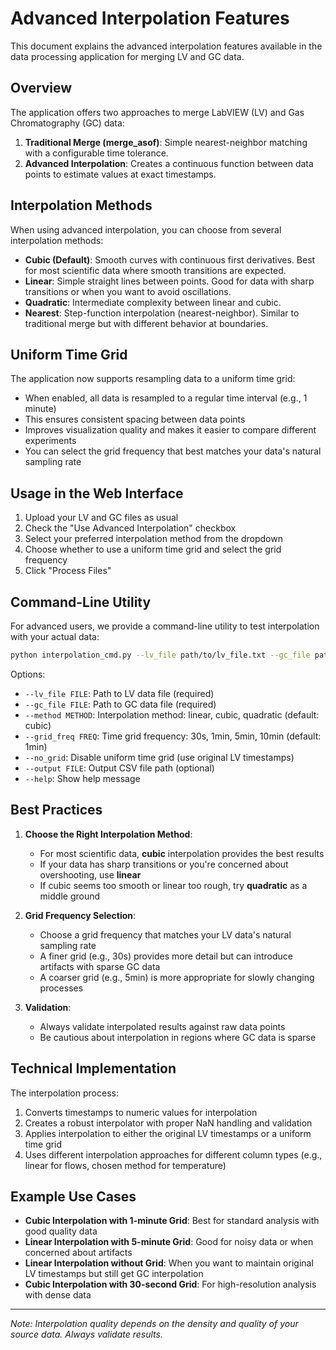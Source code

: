 # Advanced Interpolation Features

This document explains the advanced interpolation features available in the data processing application for merging LV and GC data.

## Overview

The application offers two approaches to merge LabVIEW (LV) and Gas Chromatography (GC) data:

1. **Traditional Merge (merge_asof)**: Simple nearest-neighbor matching with a configurable time tolerance.
2. **Advanced Interpolation**: Creates a continuous function between data points to estimate values at exact timestamps.

## Interpolation Methods

When using advanced interpolation, you can choose from several interpolation methods:

- **Cubic (Default)**: Smooth curves with continuous first derivatives. Best for most scientific data where smooth transitions are expected.
- **Linear**: Simple straight lines between points. Good for data with sharp transitions or when you want to avoid oscillations.
- **Quadratic**: Intermediate complexity between linear and cubic.
- **Nearest**: Step-function interpolation (nearest-neighbor). Similar to traditional merge but with different behavior at boundaries.

## Uniform Time Grid

The application now supports resampling data to a uniform time grid:

- When enabled, all data is resampled to a regular time interval (e.g., 1 minute)
- This ensures consistent spacing between data points
- Improves visualization quality and makes it easier to compare different experiments
- You can select the grid frequency that best matches your data's natural sampling rate

## Usage in the Web Interface

1. Upload your LV and GC files as usual
2. Check the "Use Advanced Interpolation" checkbox
3. Select your preferred interpolation method from the dropdown
4. Choose whether to use a uniform time grid and select the grid frequency
5. Click "Process Files"

## Command-Line Utility

For advanced users, we provide a command-line utility to test interpolation with your actual data:

```bash
python interpolation_cmd.py --lv_file path/to/lv_file.txt --gc_file path/to/gc_file.txt [options]
```

Options:
- `--lv_file FILE`: Path to LV data file (required)
- `--gc_file FILE`: Path to GC data file (required)
- `--method METHOD`: Interpolation method: linear, cubic, quadratic (default: cubic)
- `--grid_freq FREQ`: Time grid frequency: 30s, 1min, 5min, 10min (default: 1min)
- `--no_grid`: Disable uniform time grid (use original LV timestamps)
- `--output FILE`: Output CSV file path (optional)
- `--help`: Show help message

## Best Practices

1. **Choose the Right Interpolation Method**:
   - For most scientific data, **cubic** interpolation provides the best results
   - If your data has sharp transitions or you're concerned about overshooting, use **linear**
   - If cubic seems too smooth or linear too rough, try **quadratic** as a middle ground

2. **Grid Frequency Selection**:
   - Choose a grid frequency that matches your LV data's natural sampling rate
   - A finer grid (e.g., 30s) provides more detail but can introduce artifacts with sparse GC data
   - A coarser grid (e.g., 5min) is more appropriate for slowly changing processes

3. **Validation**:
   - Always validate interpolated results against raw data points
   - Be cautious about interpolation in regions where GC data is sparse

## Technical Implementation

The interpolation process:

1. Converts timestamps to numeric values for interpolation
2. Creates a robust interpolator with proper NaN handling and validation
3. Applies interpolation to either the original LV timestamps or a uniform time grid
4. Uses different interpolation approaches for different column types (e.g., linear for flows, chosen method for temperature)

## Example Use Cases

- **Cubic Interpolation with 1-minute Grid**: Best for standard analysis with good quality data
- **Linear Interpolation with 5-minute Grid**: Good for noisy data or when concerned about artifacts
- **Linear Interpolation without Grid**: When you want to maintain original LV timestamps but still get GC interpolation
- **Cubic Interpolation with 30-second Grid**: For high-resolution analysis with dense data

---

*Note: Interpolation quality depends on the density and quality of your source data. Always validate results.* 